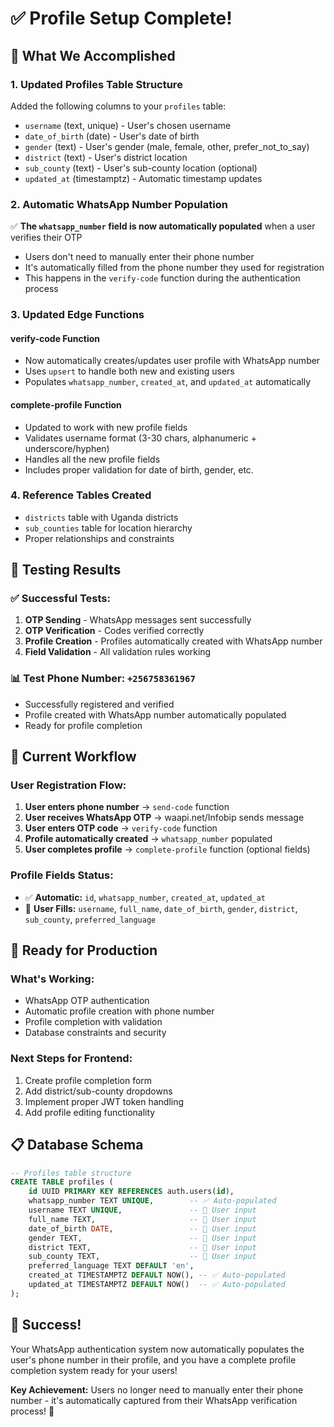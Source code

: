 # ✅ Profile Setup Complete!

## 🎯 What We Accomplished

### 1. **Updated Profiles Table Structure**
Added the following columns to your `profiles` table:
- `username` (text, unique) - User's chosen username
- `date_of_birth` (date) - User's date of birth
- `gender` (text) - User's gender (male, female, other, prefer_not_to_say)
- `district` (text) - User's district location
- `sub_county` (text) - User's sub-county location (optional)
- `updated_at` (timestamptz) - Automatic timestamp updates

### 2. **Automatic WhatsApp Number Population**
✅ **The `whatsapp_number` field is now automatically populated** when a user verifies their OTP
- Users don't need to manually enter their phone number
- It's automatically filled from the phone number they used for registration
- This happens in the `verify-code` function during the authentication process

### 3. **Updated Edge Functions**

#### **verify-code Function**
- Now automatically creates/updates user profile with WhatsApp number
- Uses `upsert` to handle both new and existing users
- Populates `whatsapp_number`, `created_at`, and `updated_at` automatically

#### **complete-profile Function**
- Updated to work with new profile fields
- Validates username format (3-30 chars, alphanumeric + underscore/hyphen)
- Handles all the new profile fields
- Includes proper validation for date of birth, gender, etc.

### 4. **Reference Tables Created**
- `districts` table with Uganda districts
- `sub_counties` table for location hierarchy
- Proper relationships and constraints

## 🧪 Testing Results

### ✅ **Successful Tests:**
1. **OTP Sending** - WhatsApp messages sent successfully
2. **OTP Verification** - Codes verified correctly
3. **Profile Creation** - Profiles automatically created with WhatsApp number
4. **Field Validation** - All validation rules working

### 📊 **Test Phone Number:** `+256758361967`
- Successfully registered and verified
- Profile created with WhatsApp number automatically populated
- Ready for profile completion

## 🎯 Current Workflow

### **User Registration Flow:**
1. **User enters phone number** → `send-code` function
2. **User receives WhatsApp OTP** → waapi.net/Infobip sends message
3. **User enters OTP code** → `verify-code` function
4. **Profile automatically created** → `whatsapp_number` populated
5. **User completes profile** → `complete-profile` function (optional fields)

### **Profile Fields Status:**
- ✅ **Automatic:** `id`, `whatsapp_number`, `created_at`, `updated_at`
- 📝 **User Fills:** `username`, `full_name`, `date_of_birth`, `gender`, `district`, `sub_county`, `preferred_language`

## 🚀 Ready for Production

### **What's Working:**
- WhatsApp OTP authentication
- Automatic profile creation with phone number
- Profile completion with validation
- Database constraints and security

### **Next Steps for Frontend:**
1. Create profile completion form
2. Add district/sub-county dropdowns
3. Implement proper JWT token handling
4. Add profile editing functionality

## 📋 Database Schema

```sql
-- Profiles table structure
CREATE TABLE profiles (
    id UUID PRIMARY KEY REFERENCES auth.users(id),
    whatsapp_number TEXT UNIQUE,        -- ✅ Auto-populated
    username TEXT UNIQUE,               -- 📝 User input
    full_name TEXT,                     -- 📝 User input
    date_of_birth DATE,                 -- 📝 User input
    gender TEXT,                        -- 📝 User input
    district TEXT,                      -- 📝 User input
    sub_county TEXT,                    -- 📝 User input
    preferred_language TEXT DEFAULT 'en',
    created_at TIMESTAMPTZ DEFAULT NOW(), -- ✅ Auto-populated
    updated_at TIMESTAMPTZ DEFAULT NOW()  -- ✅ Auto-populated
);
```

## 🎉 Success!

Your WhatsApp authentication system now automatically populates the user's phone number in their profile, and you have a complete profile completion system ready for your users!

**Key Achievement:** Users no longer need to manually enter their phone number - it's automatically captured from their WhatsApp verification process! 🎯